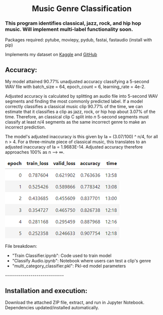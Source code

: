 <h1 style="margin: auto; width: 100%; text-align: center; font-size: 25px;">Music Genre Classification</h1>

<h3>This program identifies classical, jazz, rock, and hip hop music. Will implement multi-label functionality soon.</h3>
 
Packages required: pytube, moviepy, pydub, fastai, fastaudio (install with pip)

Implements my dataset on <a href="https://www.kaggle.com/datasets/benfitzgerald3132/jazz-vs-classical-music-classification/">Kaggle</a> and <a href="https://github.com/bfitzgerald3132/jazz-classical-dataset">GitHub</a>

<h2>Accuracy:</h2>

My model attained 90.77% unadjusted accuracy classifying a 5-second WAV file with batch_size = 64, epoch_count = 6, learning_rate = 4e-2.

Adjusted accuracy is calculated by splitting an audio file into 5-second WAV segments and finding the most commonly predicted label. If a model correctly classifies a classical music clip 90.77% of the time, we can estimate that it classifies a clip as jazz, rock, or hip hop about 3.07% of the time. Therefore, an classical clip C split into _n_ 5-second segments must classify at least n/4 segments as the same incorrect genre to make an incorrect prediction. 

The model's adjusted inaccuracy is this given by Ia = (3.07/100) ^ n/4, for all n > 4. For a three-minute piece of classical music, this translates to an adjusted inaccuracy of Ia = 1.9683E-14. Adjusted accuracy therefore approaches 100% as n --> &infin;.

<img src="https://github.com/bfitzgerald3132/MusicGenreClassification/blob/main/updated_screenshot.png" />

File breakdown: 
<ul>
<li>"Train Classifier.ipynb": Code used to train model</li>
<li>"Classify Audio.ipynb": Notebook where users can test a clip's genre</li>
<li>"multi_category_classifier.pkl": Pkl-ed model parameters</li></ul>
------------------------------

<h2>Installation and execution:</h2>

Download the attached ZIP file, extract, and run in Jupyter Notebook. Dependencies updated/installed automatically.
